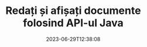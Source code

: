 ---
############################# Static ############################
layout: "landing"
date: 2023-06-29T12:38:08
draft: false

product: "Viewer"
product_tag: "viewer"
platform: "Java"
platform_tag: "java"

############################# Drop-down ############################
supported_platforms:
  items:
    # supported_platforms loop
    - title: ".NET"
      tag: "net"
    # supported_platforms loop
    - title: "Java"
      tag: "java"
    # supported_platforms loop
    - title: "Node.js"
      tag: "nodejs-java" 


############################# Head ############################
head_title: "Java Document Viewer API, redare PDF Word Excel Imagine HTML Diagramă"
head_description: "Bibliotecă Document Viewer pentru a dezvolta aplicații Java care redă, vizualizează și manipulează în mod nativ documente multi-formate care acceptă peste 180 de formate de fișiere."

############################# Header ############################
title: "Redați și afișați documente<br>folosind API-ul Java"
description: "Puternic Viewer API pentru a reda peste 180 de formate de documente în PDF, HTML și Imagine cu opțiuni de configurare versatile."
words:
  for: "for"

actions:
  main: "Descărcare gratuită Maven"
  main_link: "https://releases.groupdocs.com/java/repo/com/groupdocs/groupdocs-viewer/"
  alt: "Licențiere"
  alt_link: "https://purchase.groupdocs.com/pricing/viewer/java"
  title: "Sunteți gata să începeți?"
  description: "Încercați gratuit funcțiile GroupDocs.Viewer sau solicitați o licență"

release:
  title: "Versiunea {0} a fost lansată"
  notes: "Vezi ce este nou"
  downloads: "Descărcări"
  link: "https://releases.groupdocs.com/viewer/java/release-notes/latest/"

code:
  title: "Redați fișierele PDF în Java"
  more: "Mai multe exemple"
  more_link: "https://github.com/groupdocs-viewer/GroupDocs.Viewer-for-Java"
  install: |
    <dependencies>
      <dependency>
        <groupId>com.groupdocs</groupId>
        <artifactId>groupdocs-viewer</artifactId>
        <version>{0}</version>
      </dependency>
    </dependencies>

    <repositories>
      <repository>
        <id>repository.groupdocs.com</id>
        <name>GroupDocs Repository</name>
        <url>https://repository.groupdocs.com/repo/</url>
      </repository>
    </repositories>
  content: |
    ```java {style=abap}
    // Instantiate Viewer
    try (Viewer viewer = new Viewer("resume.pdf"))
    {
        // Set output HTML options, one file per page
        HtmlViewOptions viewOptions = 
            HtmlViewOptions.forEmbeddedResources();

        // Render PDF to HTML with embedded resources
        viewer.view(viewOptions);
    }
    ```
############################# Overview ############################
overview:
  enable: true
  title: "GroupDocs.Viewer dintr-o privire"
  description: "API pentru a randa, afișa, converti documente, diapozitive, diagrame și multe alte tipuri de documente în aplicații Java"
  features:
    # feature loop
    - title: "Vizualizați documentele eficient și fiabil"
      content: "Cu GroupDocs.Viewer API puteți reda eficient documentele din orice formate acceptabile în HTML, JPEG, PNG și PDF cu opțiuni flexibile și puternice, menținând în același timp integritatea conținutului și a structurii documentului. GroupDocs.Viewer funcționează pe platformele Windows și Linux."

    # feature loop
    - title: "Cele mai populare formate de fișiere și documente sunt acceptate"
      content: "Acceptăm randarea celor mai populare 180 de formate de fișiere și documente, care includ familia de formate Word, Excel, PDF, PowerPoint, OpenDocument, arhive, imagini raster și vectoriale, cărți electronice, limbaje de programare și markupuri și multe alte tipuri de fișiere, inclusiv criptate. fișiere cu protecție prin parolă."

    # feature loop
    - title: "Ieșire personalizabilă"
      content: "GroupDocs.Viewer permite nu numai să randeze documentul, ci și să controleze cum exact, ce părți ale documentului ar trebui să fie redate sau acum, cum ar trebui să fie redate și să aplice diferite transformări la rezultatul randat."

    # feature loop
    - title: "Interfață de utilizare web pentru cadrul Spring"
      content: "Oferim un pachet de interfață de utilizare open source pentru cadru Spring, care poate fi adăugat la proiectul dvs. în câteva minute. Pachetul Viewer.UI conține o interfață web bazată pe Angular și oferă un set de API-uri utile și furnizori de stocare a datelor."

############################# Platforms ############################
platforms:
  enable: true
  title: "Independenta platformei"
  description: "GroupDocs.Viewer pentru Java acceptă următoarele sisteme de operare, cadre și manageri de pachete"
  items:
    # platform loop
    - title: "Amazon"
      image: "amazon"
    # platform loop
    - title: "Docker"
      image: "docker"
    # platform loop
    - title: "Azure"
      image: "azure"
    # platform loop
    - title: "Eclipse"
      image: "eclipse"
    # platform loop
    - title: "IntelliJ"
      image: "intellij"
    # platform loop
    - title: "Windows"
      image: "windows"
    # platform loop
    - title: "Linux"
      image: "linux"
    # platform loop
    - title: "Maven"
      image: "maven"


############################# File formats ############################
formats:
  enable: true
  title: "Formate de fișiere acceptate"
  description: |
    GroupDocs.Viewer pentru Java acceptă operațiuni cu următoarele [formate de fișiere](https://docs.groupdocs.com/viewer/java/supported-document-formats/).
  groups:
    # group loop
    - color: "green"
      content: |
        ### Microsoft Office, OpenDocument și formate text
        * **Word:** DOC, DOCX, DOCM, DOT, DOTX, DOTM, RTF, TXT
        * **Excel:** XLS, XLSX, XLSM, XLSB, XLTM, XLT, XLTM, XLTX
        * **PowerPoint:** PPT, PPTX, PPS, PPSX, PPSM, POT, POTM, POTX, PPTM        
        * **Project:** MPP, MPT, MPX
        * **Outlook:** MSG, EML, EMLX, PST, OST
        * **OneNote:** ONE
        * **OpenDocument:** ODT, OTT, ODS, ODP, OTP, OTS, ODG
        * **Fixed Page Layout:** PDF, TEX, XPS, OXPS
        * **e-Books:** EPUB, MOBI, DjVu
        * **Delimiter-Separated Values:** CSV, TSV
    # group loop
    - color: "blue"
      content: |
        ### Imagini, grafice și diagrame
        * **Imagini raster:** BMP, GIF, JPG, PNG, TIFF, WebP, DNG, DIB, Jpeg2000 family
        * **Windows Icon:** ICO
        * **Scalable Vector Graphics:** SVG, CDR, CMX, IGS, SVGZ        
        * **Adobe Photoshop:** PSD, PSB        
        * **Stereo Lithography (3D Printing):** STL        
        * **Medical Imaging:** DICOM
        * **Plotter Documents:** PLT, HPG
        * **Autodesk Design Web Formats:** DWF, DWG
        * **AutoCAD Drawing:** DWT, IFC, STL, CF2        
      # group loop
    - color: "red"
      content: |
        ### Alte        
        * **Web:** HTML, MHT, MHTML, XML
        * **Metafile:** WMF, EMF, CGM, EMZ, WMZ
        * **Visio:** VSD, VDX, VSS, VSSX, VSX, VST, VSTX, VTX, VSDX, VDW, VSTM, VSSM, VSDM
        * **Project:** MPP, MPT, MPX
        * **PostScript:** PS, EPS
        * **Arhive:** ZIP, TAR, BZ2, GZ, RAR, RAR5
        * **Alte:** VCF, VCARD, NUMBERS, NSF, OBJ
        * **C/C++/C# Files:** C, CC, C# , CPP, CXX, CS, H, HH, M, MM
        * **Java/JavaScript Files:** JAVA, JS, JSON, PROPERTIES

############################# Features ############################
features:
  enable: true
  title: "Funcții GroupDocs.Viewer"
  description: "Redați, afișați și convertiți fără probleme PDF și documente Office"

  items:
    # feature loop
    - icon: "viewhtml"
      title: "Vizualizați documentele în HTML"
      content: "Convertiți documentul de orice tip într-un document HTML cu CSS și SVG, care poate fi afișat în orice browser web modern."

    # feature loop
    - icon: "rasterize"
      title: "Rasterizați documentele"
      content: "Rasterizați orice format de document acceptabil la imaginea raster, cu formatul de imagine reglabil și calitatea compresiei."

    # feature loop
    - icon: "sourcecode"
      title: "Redați și evidențiați codurile de programare"
      content: "Suport pentru toate limbajele populare de programare, scripting și marcare, cu capacitatea de a analiza și evidenția sintaxa acestora."

    # feature loop
    - icon: "convertpdf"
      title: "Convertiți în PDF"
      content: "Documentul de orice format acceptabil poate fi ușor convertit și salvat în PDF cu opțiuni ajustabile."

    # feature loop
    - icon: "transform"
      title: "Aplicați transformări"
      content: "Documentul de ieșire poate fi transformat în timpul redării - paginile pot fi rotite și/sau rearanjate, iar filigranul textului poate fi plasat deasupra acestora."

    # feature loop
    - icon: "adjustment"
      title: "Ajustarea ieșirii HTML"
      content: "Documentele HTML de ieșire, generate de GroupDocs.Viewer, pot fi reglate foarte fin: este permisă salvarea în flux sau fișier, cu resurse externe sau încorporate, apeluri înapoi și așa mai departe."

    # feature loop
    - icon: "complex"
      title: "Sprijin pentru structuri complexe de documente"
      content: "GroupDocs.Viewer acceptă nu numai documentele individuale, ci și fișierele, care conțin intern o listă sau o structură ierarhică a documentelor, cum ar fi mesaje de e-mail cu atașamente, arhive ZIP cu fișiere interne în foldere, imagini TIFF cu mai multe pagini și așa mai departe."

    # feature loop
    - icon: "optimization"
      title: "Opțiuni de optimizare"
      content: "GroupDocs.Viewer conține un subsistem cache reglabil, care poate scurta timpul de încărcare utilizând versiunile stocate în cache ale documentelor. De asemenea, un set de opțiuni diferite pentru diferite formate permite excluderea unor părți sau aspecte inutile ale documentelor din randare (fonturi, foi de lucru ascunse, atașamente de e-mail) pentru a optimiza performanța generală"

    # feature loop
    - icon: "passwordprotected"
      title: "Suport pentru documente protejate prin parolă"
      content: "GroupDocs.Viewer permite deschiderea documentelor criptate de diferite tipuri: PDF, WordProcessing, Spreadsheet, Prezentare și altele, prin specificarea unei parole în opțiunile de încărcare."

############################# Code samples ############################
code_samples:
  enable: true
  title: "Exemple de cod"
  description: "Unele cazuri de utilizare ale operațiunilor tipice GroupDocs.Viewer pentru Java"
  items:
    # code sample loop
    - title: "Redați DOCX în HTML"
      content: |
        Proprietățile clasei [HtmlViewOptions](https://reference.groupdocs.com/viewer/java/com.groupdocs.viewer.options/htmlviewoptions/) vă permit să controlați procesul de conversie, mai multe despre aceasta [aici](https:/ /docs.groupdocs.com/viewer/java/rendering-to-html/). De exemplu, puteți încorpora toate resursele externe în fișierul HTML de ieșire, puteți reduce fișierul de ieșire și îl puteți optimiza pentru imprimare.
        {{< landing/code title="Java">}}
        ```java {style=abap}
        import com.groupdocs.viewer.Viewer;
        import com.groupdocs.viewer.options.HtmlViewOptions;

        // Instantiate Viewer
        try (Viewer viewer = new Viewer("resume.docx"))
        {
            // Set output HTML options
            HtmlViewOptions options = 
                HtmlViewOptions.forEmbeddedResources();

            // Render DOCX to HTML with embedded resources
            viewer.view(options);
        }
        ```
        {{< /landing/code >}}
    # code sample loop
    - title: "Exportați PPTX în PDF"
      content: |
        Creați o instanță de clasă [PdfViewOptions](https://reference.groupdocs.com/viewer/java/com.groupdocs.viewer.options/pdfviewoptions/) și transmiteți-o la [Viewer.View](https://reference. groupdocs.com/viewer/java/com.groupdocs.viewer/viewer/#view-com.groupdocs.viewer.options.ViewOptions-) pentru a converti un fișier PowerPoint PPTX în PDF. Proprietățile clasei PdfViewOptions vă permit să controlați procesul de conversie. De exemplu, puteți proteja fișierul PDF de ieșire, puteți reordona paginile acestuia și puteți specifica calitatea imaginilor documentului. Consultați [următoarea secțiune de documentație](https://docs.groupdocs.com/viewer/java/rendering-to-pdf/) pentru detalii.
        {{< landing/code title="Java">}}
        ```java {style=abap}   
        import com.groupdocs.viewer.Viewer;
        import com.groupdocs.viewer.options.PdfViewOptions;

        // Instantiate Viewer
        try (Viewer viewer = new Viewer("presentation.pptx"))
        {
            // Set output PDF options
            PdfViewOptions viewOptions = new PdfViewOptions();

            // Export PPTX to PDF
            viewer.view(viewOptions);
        }
        ```
        {{< /landing/code >}}
############################# Reviews ############################
# reviews:
# enable: true
# title: "Recenzii ale produselor GroupDocs"
# description: "Nu ne credeți pe cuvânt. Vedeți ce spun alți dezvoltatori despre API-urile noastre"

# items:
#   # review loop
#   - title: "GroupDocs.Viewer"
#     content: "Servicii excelente și produse excelente. Au fost extrem de utile și receptivi în timpul procesului de implementare GroupDocs.Viewer pentru .NET, nu le pot recomanda suficient."
#     author: "Martin Lasarga"
#     company: "Product Manager at Axentria ECM by G.S.I."

#   # review loop
#   - title: "GroupDocs.Viewer"
#     content: "După implementarea și utilizarea GroupDocs.Viewer pentru .NET în proiect, se pare că funcționează foarte bine. Am testat cu multe documente și până acum e bine. Tot ceea ce am aruncat la el se redă frumos și arată la fel de bine ca într-un vizualizator PDF sau MS Word."
#     author: "Mats Oustad"
#     company: "Senior Consultant/Partner at Novanet AS"
---